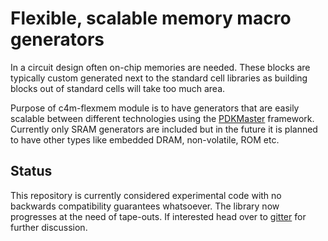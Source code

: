 # Flexible, scalable memory macro generators

In a circuit design often on-chip memories are needed. These blocks are typically custom generated next to the standard cell libraries as building blocks out of standard cells will take too much area.

Purpose of c4m-flexmem module is to have generators that are easily scalable between different technologies using the [PDKMaster](https://gitlab.com/Chips4Makers/PDKMaster) framework. Currently only SRAM generators are included but in the future it is planned to have other types like embedded DRAM, non-volatile, ROM etc.

## Status

This repository is currently considered experimental code with no backwards compatibility guarantees whatsoever. The library now progresses at the need of tape-outs. 
If interested head over to [gitter](https://gitter.im/Chips4Makers/community) for further discussion.
